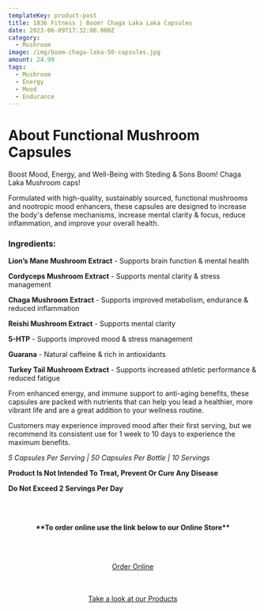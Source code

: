 ```yaml
---
templateKey: product-post
title: 1836 Fitness | Boom! Chaga Laka Laka Capsules
date: 2023-06-09T17:32:00.000Z
category:
  - Mushroom
image: /img/boom-chaga-laka-50-capsules.jpg
amount: 24.99
tags:
  - Mushroom
  - Energy
  - Mood
  - Endurance
---
```

# **About Functional Mushroom Capsules**

Boost Mood, Energy, and Well-Being with Steding & Sons Boom! Chaga Laka Mushroom caps!

Formulated with high-quality, sustainably sourced, functional mushrooms and nootropic mood enhancers, these capsules are designed to increase the body's defense mechanisms, increase mental clarity & focus, reduce inflammation, and improve your overall health.

### **Ingredients:**

**Lion’s Mane Mushroom Extract** - Supports brain function & mental health

**Cordyceps Mushroom Extract** - Supports mental clarity & stress management

**Chaga Mushroom Extract** - Supports improved metabolism, endurance & reduced inflammation

**Reishi Mushroom Extract** - Supports mental clarity

**5-HTP** - Supports improved mood & stress management

**Guarana** - Natural caffeine & rich in antioxidants

**Turkey Tail Mushroom Extract** - Supports increased athletic performance & reduced fatigue

From enhanced energy, and immune support to anti-aging benefits, these capsules are packed with nutrients that can help you lead a healthier, more vibrant life and are a great addition to your wellness routine.

Customers may experience improved mood after their first serving, but we recommend its consistent use for 1 week to 10 days to experience the maximum benefits.

*5 Capsules Per Serving | 50 Capsules Per Bottle | 10 Servings*

**Product Is Not Intended To Treat, Prevent Or Cure Any Disease**

**Do Not Exceed 2 Servings Per Day**

<br><br>

<Center>

**\*\*To order online use the link below to our Online Store\*\***

<br><br>

<Center><a class="link-view-more-products" target="_blank" href="https://capitalcbd.shop/shop-online/">Order Online</a></

<br><br><br>

<Center><a class="link-view-more-products" target="_blank" href="https://capitalamericanshaman.com/products">Take a look at our Products</a></Center>

<br><br>